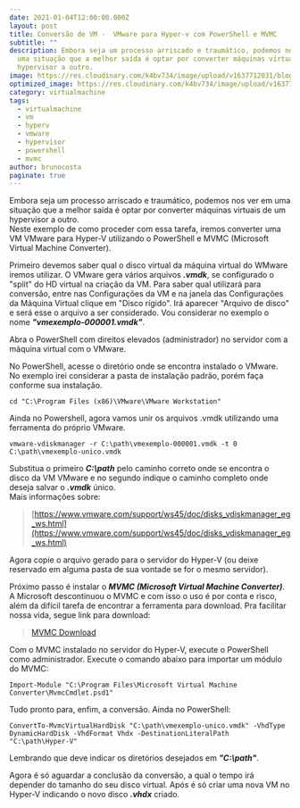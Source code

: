 ```yaml
---
date: 2021-01-04T12:00:00.000Z
layout: post
title: Conversão de VM -  VMware para Hyper-v com PowerShell e MVMC
subtitle: ""
description: Embora seja um processo arriscado e traumático, podemos nos ver em
  uma situação que a melhor saída é optar por converter máquinas virtuais de um
  hypervisor a outro.
image: https://res.cloudinary.com/k4bv734/image/upload/v1637712031/blog/vmware-hyperv_lmmzeg.jpg
optimized_image: https://res.cloudinary.com/k4bv734/image/upload/v1637712031/blog/vmware-hyperv-optimized_cabw1p.jpg
category: virtualmachine
tags:
  - virtualmachine
  - vm
  - hyperv
  - vmware
  - hypervisor
  - powershell
  - mvmc
author: brunocosta
paginate: true
---
```

Embora seja um processo arriscado e traumático, podemos nos ver em uma situação que a melhor saída é optar por converter máquinas virtuais de um hypervisor a outro.  
Neste exemplo de como proceder com essa tarefa, iremos converter uma VM VMware para Hyper-V utilizando o PowerShell e MVMC (Microsoft Virtual Machine Converter).

Primeiro devemos saber qual o disco virtual da máquina virtual do WMware iremos utilizar. O VMware gera vários arquivos ***.vmdk***, se configurado o "split" do HD virtual na criação da VM. Para saber qual utilizará para conversão, entre nas Configurações da VM e na janela das Configurações da Máquina Virtual clique em "Disco rígido". Irá aparecer "Arquivo de disco" e será esse o arquivo a ser considerado. Vou considerar no exemplo o nome ***"vmexemplo-000001.vmdk"***.  

Abra o PowerShell com direitos elevados (administrador) no servidor com a máquina virtual com o VMware.  

No PowerShell, acesse o diretório onde se encontra instalado o VMware. No exemplo irei considerar a pasta de instalação padrão, porém faça conforme sua instalação.  
```
cd "C:\Program Files (x86)\VMware\VMware Workstation"
```

Ainda no Powershell, agora vamos unir os arquivos .vmdk utilizando uma ferramenta do próprio VMware.  
```
vmware-vdiskmanager -r C:\path\vmexemplo-000001.vmdk -t 0 C:\path\vmexemplo-unico.vmdk
```

Substitua o primeiro ***C:\path*** pelo caminho correto onde se encontra o disco da VM VMware e no segundo indique o caminho completo onde deseja salvar o ***.vmdk*** único.  
Mais informações sobre:  
> [https://www.vmware.com/support/ws45/doc/disks_vdiskmanager_eg_ws.html](https://www.vmware.com/support/ws45/doc/disks_vdiskmanager_eg_ws.html)

Agora copie o arquivo gerado para o servidor do Hyper-V (ou deixe reservado em alguma pasta de sua vontade se for o mesmo servidor).  

Próximo passo é instalar o ***MVMC (Microsoft Virtual Machine Converter)***. A Microsoft descontinuou o MVMC e com isso o uso é por conta e risco, além da difícil tarefa de encontrar a ferramenta para download. Pra facilitar nossa vida, segue link para download: 
> [MVMC Download](http://download.microsoft.com/download/9/1/E/91E9F42C-3F1F-4AD9-92B7-8DD65DA3B0C2/mvmc_setup.msi)

Com o MVMC instalado no servidor do Hyper-V, execute o PowerShell como administrador. Execute o comando abaixo para importar um módulo do MVMC:  
```
Import-Module "C:\Program Files\Microsoft Virtual Machine Converter\MvmcCmdlet.psd1"
```

Tudo pronto para, enfim, a conversão. Ainda no PowerShell:  
```
ConvertTo-MvmcVirtualHardDisk "C:\path\vmexemplo-unico.vmdk" -VhdType DynamicHardDisk -VhdFormat Vhdx -DestinationLiteralPath "C:\path\Hyper-V"
```
Lembrando que deve indicar os diretórios desejados em ***"C:\path"***.

Agora é só aguardar a conclusão da conversão, a qual o tempo irá depender do tamanho do seu disco virtual. Após é só criar uma nova VM no Hyper-V indicando o novo disco ***.vhdx*** criado.